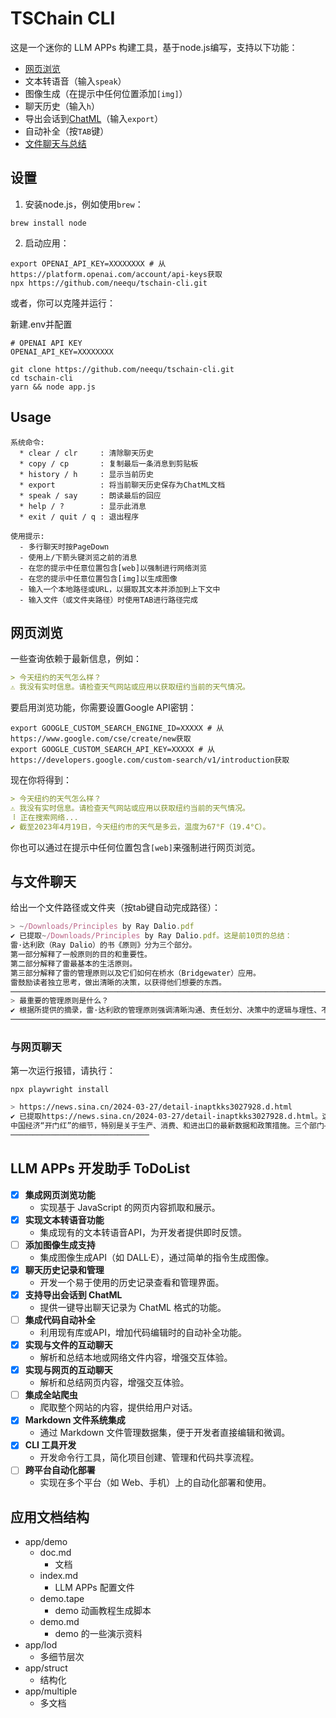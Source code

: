 
# TSChain CLI 

这是一个迷你的 LLM APPs 构建工具，基于node.js编写，支持以下功能：

* [网页浏览](#网页浏览)
* 文本转语音（输入`speak`）
* 图像生成（在提示中任何位置添加`[img]`）
* 聊天历史（输入`h`）
* 导出会话到[ChatML](https://cobusgreyling.medium.com/the-introduction-of-chat-markup-language-chatml-is-important-for-a-number-of-reasons-5061f6fe2a85)（输入`export`）
* 自动补全（按`TAB`键）
* [文件聊天与总结](#与文件聊天)

## 设置

1. 安装node.js，例如使用`brew`：

```shell
brew install node
```

2. 启动应用：

```shell
export OPENAI_API_KEY=XXXXXXXX # 从https://platform.openai.com/account/api-keys获取
npx https://github.com/neequ/tschain-cli.git
```

或者，你可以克隆并运行：

新建.env并配置
```env
# OPENAI API KEY
OPENAI_API_KEY=XXXXXXXX
```

```shell
git clone https://github.com/neequ/tschain-cli.git
cd tschain-cli
yarn && node app.js
```

## Usage
```text
系统命令:
  * clear / clr     : 清除聊天历史
  * copy / cp       : 复制最后一条消息到剪贴板
  * history / h     : 显示当前历史
  * export          : 将当前聊天历史保存为ChatML文档
  * speak / say     : 朗读最后的回应
  * help / ?        : 显示此消息
  * exit / quit / q : 退出程序

使用提示:
  - 多行聊天时按PageDown
  - 使用上/下箭头键浏览之前的消息
  - 在您的提示中任意位置包含[web]以强制进行网络浏览
  - 在您的提示中任意位置包含[img]以生成图像
  - 输入一个本地路径或URL，以摄取其文本并添加到上下文中
  - 输入文件（或文件夹路径）时使用TAB进行路径完成
```

## 网页浏览

一些查询依赖于最新信息，例如：

```markdown
> 今天纽约的天气怎么样？
⚠ 我没有实时信息。请检查天气网站或应用以获取纽约当前的天气情况。
```

要启用浏览功能，你需要设置Google API密钥：

```shell
export GOOGLE_CUSTOM_SEARCH_ENGINE_ID=XXXXX # 从https://www.google.com/cse/create/new获取
export GOOGLE_CUSTOM_SEARCH_API_KEY=XXXXX # 从https://developers.google.com/custom-search/v1/introduction获取
```

现在你将得到：

```markdown
> 今天纽约的天气怎么样？
⚠ 我没有实时信息。请检查天气网站或应用以获取纽约当前的天气情况。
⠸ 正在搜索网络...
✔ 截至2023年4月19日，今天纽约市的天气是多云，温度为67°F（19.4°C）。
```

你也可以通过在提示中任何位置包含`[web]`来强制进行网页浏览。

## 与文件聊天

给出一个文件路径或文件夹（按tab键自动完成路径）：

```javascript
> ~/Downloads/Principles by Ray Dalio.pdf
✔ 已提取~/Downloads/Principles by Ray Dalio.pdf。这是前10页的总结：
雷·达利欧（Ray Dalio）的书《原则》分为三个部分。
第一部分解释了一般原则的目的和重要性。
第二部分解释了雷最基本的生活原则。
第三部分解释了雷的管理原则以及它们如何在桥水（Bridgewater）应用。
雷鼓励读者独立思考，做出清晰的决策，以获得他们想要的东西。
────────────────────────────────────────────────────────────────────────────────────
> 最重要的管理原则是什么？
✔ 根据所提供的摘录，雷·达利欧的管理原则强调清晰沟通、责任划分、决策中的逻辑与理性、不断的反馈与讨论、将正确的人选配到合适的工作、综合和连接点以及解决问题的方法的重要性。
────────────────────────────────────────────────────────────────────────────────────
```

### 与网页聊天

第一次运行报错，请执行：
```shell
npx playwright install
```

```bash
> https://news.sina.cn/2024-03-27/detail-inaptkks3027928.d.html
✔ 已提取https://news.sina.cn/2024-03-27/detail-inaptkks3027928.d.html。这是前10页的总结：
中国经济“开门红”的细节，特别是关于生产、消费、和进出口的最新数据和政策措施。三个部门—商务部、海关总署、和工业信息化部—共同阐述了中国经济持续向好的基础和条件。
───────────────────────────────
```

## LLM APPs 开发助手 ToDoList

* [x]  **集成网页浏览功能**
    * 实现基于 JavaScript 的网页内容抓取和展示。
* [x]  **实现文本转语音功能**
    * 集成现有的文本转语音API，为开发者提供即时反馈。
* [ ]  **添加图像生成支持**
    * 集成图像生成API（如 DALL·E），通过简单的指令生成图像。
* [x]  **聊天历史记录和管理**
    * 开发一个易于使用的历史记录查看和管理界面。
* [x]  **支持导出会话到 ChatML**
    * 提供一键导出聊天记录为 ChatML 格式的功能。
* [ ]  **集成代码自动补全**
    * 利用现有库或API，增加代码编辑时的自动补全功能。
* [x]  **实现与文件的互动聊天**
    * 解析和总结本地或网络文件内容，增强交互体验。
* [x]  **实现与网页的互动聊天**
    * 解析和总结网页内容，增强交互体验。
* [ ] **集成全站爬虫**
    * 爬取整个网站的内容，提供给用户对话。
* [x]  **Markdown 文件系统集成**
    * 通过 Markdown 文件管理数据集，便于开发者直接编辑和微调。
* [x]  **CLI 工具开发**
    * 开发命令行工具，简化项目创建、管理和代码共享流程。
* [ ]  **跨平台自动化部署**
    * 实现在多个平台（如 Web、手机）上的自动化部署和使用。


## 应用文档结构

- app/demo
  - doc.md
    - 文档
  - index.md
    - LLM APPs 配置文件
  - demo.tape
    - demo 动画教程生成脚本
  - demo.md
    - demo 的一些演示资料
- app/lod
  - 多细节层次
- app/struct
  - 结构化
- app/multiple
  - 多文档